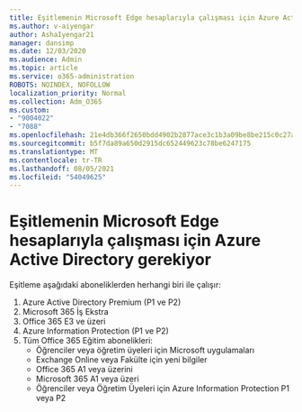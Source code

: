 ```yaml
---
title: Eşitlemenin Microsoft Edge hesaplarıyla çalışması için Azure Active Directory gerekiyor
ms.author: v-aiyengar
author: AshaIyengar21
manager: dansimp
ms.date: 12/03/2020
ms.audience: Admin
ms.topic: article
ms.service: o365-administration
ROBOTS: NOINDEX, NOFOLLOW
localization_priority: Normal
ms.collection: Adm_O365
ms.custom:
- "9004022"
- "7088"
ms.openlocfilehash: 21e4db366f2650bdd4902b2877ace3c1b3a09be8be215c0c27a4faaf4deef8d4
ms.sourcegitcommit: b5f7da89a650d2915dc652449623c78be6247175
ms.translationtype: MT
ms.contentlocale: tr-TR
ms.lasthandoff: 08/05/2021
ms.locfileid: "54049625"
---
```

# <a name="subscription-needed-for-microsoft-edge-sync-to-work-with-azure-active-directory-accounts"></a>Eşitlemenin Microsoft Edge hesaplarıyla çalışması için Azure Active Directory gerekiyor

Eşitleme aşağıdaki aboneliklerden herhangi biri ile çalışır:

1. Azure Active Directory Premium (P1 ve P2)
1. Microsoft 365 İş Ekstra
1. Office 365 E3 ve üzeri
1. Azure Information Protection (P1 ve P2)
1. Tüm Office 365 Eğitim abonelikleri:
    - Öğrenciler veya öğretim üyeleri için Microsoft uygulamaları
    - Exchange Online veya Fakülte için yeni bilgiler
    - Office 365 A1 veya üzerini
    - Microsoft 365 A1 veya üzeri
    - Öğrenciler veya Öğretim Üyeleri için Azure Information Protection P1 veya P2
